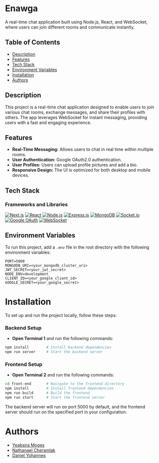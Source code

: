 # Enawga

A real-time chat application built using Node.js, React, and WebSocket, where users can join different rooms and communicate instantly.

## Table of Contents

- [Description](#description)
- [Features](#features)
- [Tech Stack](#tech-stack)
- [Environment Variables](#environment-variables)
- [Installation](#installation)
- [Authors](#authors)

## Description

This project is a real-time chat application designed to enable users to join various chat rooms, exchange messages, and share their profiles with others. The app leverages WebSocket for instant messaging, providing users with a fast and engaging experience.

## Features

- **Real-Time Messaging:** Allows users to chat in real time within multiple rooms.
- **User Authentication:** Google OAuth2.0 authentication.
- **User Profiles:** Users can upload profile pictures and add a bio.
- **Responsive Design:** The UI is optimized for both desktop and mobile devices.

## Tech Stack

### Frameworks and Libraries

[![Next.js](https://img.shields.io/badge/Next.js-000000?style=for-the-badge&logo=next.js&logoColor=white)](https://nextjs.org)
[![React](https://img.shields.io/badge/React-61DAFB?style=for-the-badge&logo=react&logoColor=black)](https://react.dev)
[![Node.js](https://img.shields.io/badge/Node.js-339933?style=for-the-badge&logo=nodedotjs&logoColor=white)](https://nodejs.org)
[![Express.js](https://img.shields.io/badge/Express.js-000000?style=for-the-badge&logo=express&logoColor=white)](https://expressjs.com/en/starter/installing.html)
[![MongoDB](https://img.shields.io/badge/MongoDB-47A248?style=for-the-badge&logo=mongodb&logoColor=white)](https://docs.mongodb.com/)
[![Socket.io](https://img.shields.io/badge/Socket.io-010101?style=for-the-badge&logo=socketdotio&logoColor=white)](https://socket.io/docs/v4/index.html)
[![Google OAuth](https://img.shields.io/badge/Google_OAuth-4285F4?style=for-the-badge&logo=google&logoColor=white)](https://developers.google.com/identity/protocols/oauth2)
[![WebSocket](https://img.shields.io/badge/WebSocket-00C300?style=for-the-badge&logo=socketdotio&logoColor=white)](https://developer.mozilla.org/en-US/docs/Web/API/WebSockets_API)

## Environment Variables

To run this project, add a `.env` file in the root directory with the following environment variables:

```env
PORT=5000
MONGODB_URI=<your_mongodb_cluster_uri>
JWT_SECRET=<your_jwt_secret>
NODE_ENV=development
CLIENT_ID=<your_google_client_id>
GOOGLE_SECRET=<your_google_secret>
```

# Installation

To set up and run the project locally, follow these steps:

### Backend Setup

- **Open Terminal 1** and run the following commands:

```bash
npm install        # Install backend dependencies
npm run server     # Start the backend server
```

### Frontend Setup

- **Open Terminal 2** and run the following commands:

```bash
cd front-end       # Navigate to the frontend directory
npm install        # Install frontend dependencies
npm run build      # Build the frontend
npm run start      # Start the frontend server
```

The backend server will run on port 5000 by default, and the frontend server should run on the specified port in your configuration.

# Authors

- [Yeabsira Moges](https://github.com/coleYab)
- [Nathanael Cheramlak](https://github.com/nathanaelcheramlak)
- [Daniel Yohannes](https://github.com/DanielJohn17)
